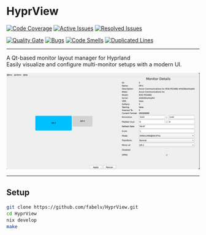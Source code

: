 # HyprView

<!-- Badges -->
[![Code Coverage](https://app.deepsource.com/gh/fabelv/HyprView.svg/?label=code+coverage&show_trend=true&token=fKkgwXDw-xh90oVJeIu92EW7)](https://app.deepsource.com/gh/fabelv/HyprView/)
[![Active Issues](https://app.deepsource.com/gh/fabelv/HyprView.svg/?label=active+issues&show_trend=true&token=fKkgwXDw-xh90oVJeIu92EW7)](https://app.deepsource.com/gh/fabelv/HyprView/)
[![Resolved Issues](https://app.deepsource.com/gh/fabelv/HyprView.svg/?label=resolved+issues&show_trend=true&token=fKkgwXDw-xh90oVJeIu92EW7)](https://app.deepsource.com/gh/fabelv/HyprView/)

[![Quality Gate](https://sonarcloud.io/api/project_badges/measure?project=fabelv_HyprView&metric=alert_status)](https://sonarcloud.io/summary/new_code?id=fabelv_HyprView)
[![Bugs](https://sonarcloud.io/api/project_badges/measure?project=fabelv_HyprView&metric=bugs)](https://sonarcloud.io/summary/new_code?id=fabelv_HyprView)
[![Code Smells](https://sonarcloud.io/api/project_badges/measure?project=fabelv_HyprView&metric=code_smells)](https://sonarcloud.io/summary/new_code?id=fabelv_HyprView)
[![Duplicated Lines](https://sonarcloud.io/api/project_badges/measure?project=fabelv_HyprView&metric=duplicated_lines_density)](https://sonarcloud.io/summary/new_code?id=fabelv_HyprView)

---

A Qt-based monitor layout manager for Hyprland  
Easily visualize and configure multi-monitor setups with a modern UI.

![App Screenshot](./res/app.png)

---


## Setup

```bash
git clone https://github.com/fabelv/HyprView.git
cd HyprView
nix develop
make
```
